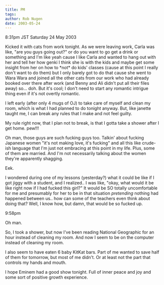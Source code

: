 ```yaml
---
title: PM
tags: 
author: Rob Nugen
date: 2003-05-24
---
```


<p class=date>8:31pm JST Saturday 24 May 2003</p>

<p>Kicked it with cats from work tonight.  As we were leaving work,
Carla was like, "are you guys going out?" or do you want to go get a
drink or something and I'm like yeah cause I like Carla and wanted to
hang out with her and tell her how genki I think she is with the kids
and maybe get some insight from her on how to *not* do kids' classes
(cause at this point I really don't want to do them) but I only barely
got to do that cause she went to Wara Wara and joined all the other
cats from our work who had already booked over there after work (and
Benny and Ali didn't put all their files away) so... doh.  But it's
cool; I don't need to start any romantic intrigue thing even if it's
not overtly romantic.</p>

<p>I left early (after only 4 mugs of OJ) to take care of myself and
clean my room, which is what I had planned to do tonight anyway.  But,
like janette taught me, I can break any rules that I make and not feel
guilty.</p>

<p>My rule right now, that I plan not to break, is that I gotta take a
shower after I get home.  pew!!!</p>

<p>Oh man, those guys are such fucking guys too.  Talkin' about
fucking Japanese women "it's not making love, it's fucking" and all
this like crude-ish language that I'm just not embracing at this point
in my life.  Plus, some of them are married.  And I'm not necessarily
talking about the women they're apparently shagging.</p>

<p>Eek.</p>

<p>I wondered during one of my lessons (yesterday?) what it could be
like if I got jiggy with a student, and I realized..  I was like,
"okay, what would it be like right now if I had fucked this girl?"  It
would be SO totally uncomfortable for me and presumably for her to be
in that situation <em>pretending</em> nothing had happened between
us..  how can some of the teachers even think about doing that?  Well,
I know how, but damn, that would be so fucked up.</p>

<p class=date>9:58pm</p>

<p>Oh man.</p>

<p>So, I took a shower, but now I've been reading National Geographic
for an hour instead of cleaning my room.  And now I seem to be on the
computer instead of cleaning my room.</p>

<p>I also seem to have eaten 6 baby KitKat bars.  Part of me wanted to
save half of them for tomorrow, but most of me didn't.  Or at least
not the part that controls my hands and mouth.</p>

<p>I hope Eminem had a good show tonight.  Full of inner peace and joy
and some sort of positive growth experience.</p>

